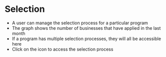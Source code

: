 # Selection
- A user can manage the selection process for a particular program
- The graph shows the number of businesses that have applied in the last month
- If a program has multiple selection processes, they will all be accessible here
- Click on the icon to access the selection process 